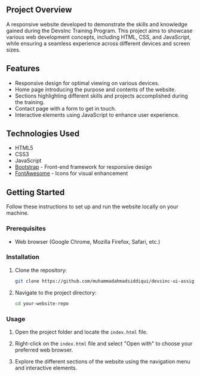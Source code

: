 ## Project Overview

A responsive website developed to demonstrate the skills and knowledge gained during the DevsInc Training Program. This project aims to showcase various web development concepts, including HTML, CSS, and JavaScript, while ensuring a seamless experience across different devices and screen sizes.

## Features

- Responsive design for optimal viewing on various devices.
- Home page introducing the purpose and contents of the website.
- Sections highlighting different skills and projects accomplished during the training.
- Contact page with a form to get in touch.
- Interactive elements using JavaScript to enhance user experience.

## Technologies Used

- HTML5
- CSS3
- JavaScript
- [Bootstrap](https://getbootstrap.com) - Front-end framework for responsive design
- [FontAwesome](https://fontawesome.com) - Icons for visual enhancement

## Getting Started

Follow these instructions to set up and run the website locally on your machine.

### Prerequisites

- Web browser (Google Chrome, Mozilla Firefox, Safari, etc.)

### Installation

1. Clone the repository:

   ```bash
   git clone https://github.com/muhammadahmadsiddiqui/devsinc-ui-assignment.git
   ```

2. Navigate to the project directory:

   ```bash
   cd your-website-repo
   ```

### Usage

1. Open the project folder and locate the `index.html` file.

2. Right-click on the `index.html` file and select "Open with" to choose your preferred web browser.

3. Explore the different sections of the website using the navigation menu and interactive elements.
